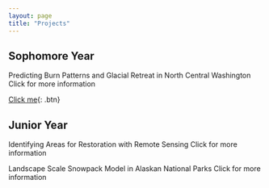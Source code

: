 ```yaml
---
layout: page
title: "Projects"
---
```


  
## Sophomore Year

Predicting Burn Patterns and Glacial Retreat in North Central Washington
Click for more information

[Click me](WA_burn.md){: .btn}



## Junior Year

Identifying Areas for Restoration with Remote Sensing
Click for more information

Landscape Scale Snowpack Model in Alaskan National Parks
Click for more information


